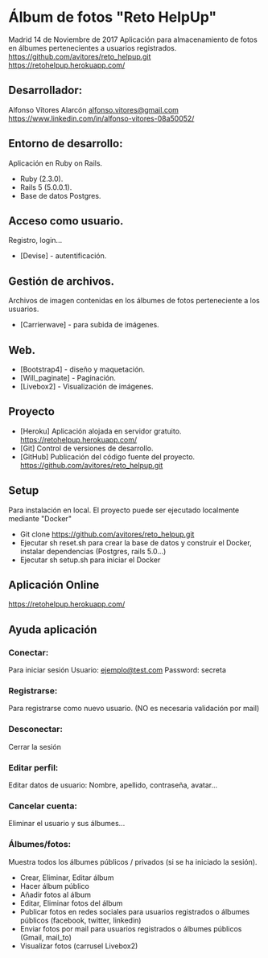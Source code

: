 # Álbum de fotos "Reto HelpUp"
Madrid 14 de Noviembre de 2017
Aplicación para almacenamiento de fotos en álbumes pertenecientes a usuarios registrados.
https://github.com/avitores/reto_helpup.git
https://retohelpup.herokuapp.com/

## Desarrollador:
Alfonso Vítores Alarcón
alfonso.vitores@gmail.com
https://www.linkedin.com/in/alfonso-vitores-08a50052/

## Entorno de desarrollo:
Aplicación en Ruby on Rails.
* Ruby (2.3.0).
* Rails 5 (5.0.0.1).
* Base de datos Postgres.

## Acceso como usuario. 
Registro, login...
* [Devise] - autentificación.

## Gestión de archivos. 
Archivos de imagen contenidas en los álbumes de fotos perteneciente a los usuarios.
* [Carrierwave] - para subida de imágenes.

## Web. 
* [Bootstrap4] - diseño y maquetación.
* [Will_paginate] - Paginación.
* [Livebox2] - Visualización de imágenes.

## Proyecto
* [Heroku] Aplicación alojada en servidor gratuito. https://retohelpup.herokuapp.com/
* [Git] Control de versiones de desarrollo. 
* [GitHub] Publicación del código fuente del proyecto. https://github.com/avitores/reto_helpup.git

## Setup
Para instalación en local.
El proyecto puede ser ejecutado localmente mediante "Docker"
* Git clone https://github.com/avitores/reto_helpup.git
* Ejecutar sh reset.sh para crear la base de datos y construir el Docker, instalar dependencias (Postgres, rails 5.0...) 
* Ejecutar sh setup.sh para iniciar el Docker

## Aplicación Online
https://retohelpup.herokuapp.com/

## Ayuda aplicación
### Conectar:
Para iniciar sesión
Usuario: ejemplo@test.com
Password: secreta
### Registrarse:
Para registrarse como nuevo usuario.
(NO es necesaria validación por mail)
### Desconectar:
Cerrar la sesión
### Editar perfil:
Editar datos de usuario: Nombre, apellido, contraseña, avatar...
### Cancelar cuenta:
Eliminar el usuario y sus álbumes...
### Álbumes/fotos:
Muestra todos los álbumes públicos / privados (si se ha iniciado la sesión).
* Crear, Eliminar, Editar álbum 
* Hacer álbum público
* Añadir fotos al álbum
* Editar, Eliminar fotos del álbum
* Publicar fotos en redes sociales para usuarios registrados o álbumes públicos (facebook, twitter, linkedin)
* Enviar fotos por mail para usuarios registrados o álbumes públicos (Gmail, mail_to)
* Visualizar fotos (carrusel Livebox2)


